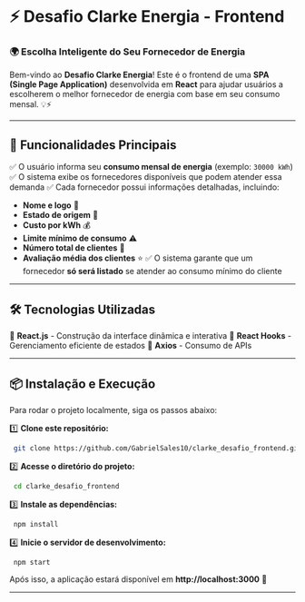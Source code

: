 # ⚡ Desafio Clarke Energia - Frontend

### 🌍 Escolha Inteligente do Seu Fornecedor de Energia

Bem-vindo ao **Desafio Clarke Energia**! Este é o frontend de uma **SPA (Single Page Application)** desenvolvida em **React** para ajudar usuários a escolherem o melhor fornecedor de energia com base em seu consumo mensal. 💡⚡

---

## 🚀 Funcionalidades Principais
✅ O usuário informa seu **consumo mensal de energia** (exemplo: `30000 kWh`)
✅ O sistema exibe os fornecedores disponíveis que podem atender essa demanda
✅ Cada fornecedor possui informações detalhadas, incluindo:
   - **Nome e logo** 🏢
   - **Estado de origem** 📍
   - **Custo por kWh** 💰
   - **Limite mínimo de consumo** ⚠️
   - **Número total de clientes** 👥
   - **Avaliação média dos clientes** ⭐
✅ O sistema garante que um fornecedor **só será listado** se atender ao consumo mínimo do cliente

---

## 🛠️ Tecnologias Utilizadas
🔹 **React.js** - Construção da interface dinâmica e interativa
🔹 **React Hooks** - Gerenciamento eficiente de estados
🔹 **Axios** - Consumo de APIs

---

## 📦 Instalação e Execução

Para rodar o projeto localmente, siga os passos abaixo:

1️⃣ **Clone este repositório:**
```bash
 git clone https://github.com/GabrielSales10/clarke_desafio_frontend.git
```

2️⃣ **Acesse o diretório do projeto:**
```bash
 cd clarke_desafio_frontend
```

3️⃣ **Instale as dependências:**
```bash
 npm install
```

4️⃣ **Inicie o servidor de desenvolvimento:**
```bash
 npm start
```

Após isso, a aplicação estará disponível em **http://localhost:3000** 🚀

---



